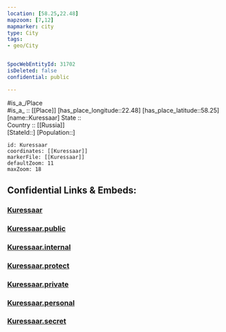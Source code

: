 ```yaml
---
location: [58.25,22.48] 
mapzoom: [7,12] 
mapmarker: city 
type: City
tags:
- geo/City


SpocWebEntityId: 31702
isDeleted: false
confidential: public

---
```

#is_a_/Place  
#is_a_ :: [[Place]] 
[has_place_longitude::22.48] 
[has_place_latitude::58.25] 
[name::Kuressaar] 
State ::  
Country :: [[Russia]]  
[StateId::] 
[Population::] 



```leaflet
id: Kuressaar
coordinates: [[Kuressaar]] 
markerFile: [[Kuressaar]] 
defaultZoom: 11 
maxZoom: 18
```


## Confidential Links & Embeds: 

### [Kuressaar](/_Standards/Earth/Continent/Europe/Europe~North/Estonia/Counties~Estonia/Saare/City/Kuressaar.md) 

### [Kuressaar.public](/_public/Earth/Continent/Europe/Europe~North/Estonia/Counties~Estonia/Saare/City/Kuressaar.public.md) 

### [Kuressaar.internal](/_internal/Earth/Continent/Europe/Europe~North/Estonia/Counties~Estonia/Saare/City/Kuressaar.internal.md) 

### [Kuressaar.protect](/_protect/Earth/Continent/Europe/Europe~North/Estonia/Counties~Estonia/Saare/City/Kuressaar.protect.md) 

### [Kuressaar.private](/_private/Earth/Continent/Europe/Europe~North/Estonia/Counties~Estonia/Saare/City/Kuressaar.private.md) 

### [Kuressaar.personal](/_personal/Earth/Continent/Europe/Europe~North/Estonia/Counties~Estonia/Saare/City/Kuressaar.personal.md) 

### [Kuressaar.secret](/_secret/Earth/Continent/Europe/Europe~North/Estonia/Counties~Estonia/Saare/City/Kuressaar.secret.md)

